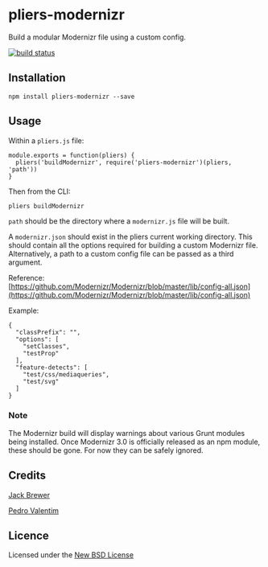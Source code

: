 # pliers-modernizr

Build a modular Modernizr file using a custom config.

[![build status](https://secure.travis-ci.org/pliersjs/pliers-modernizr.png)](http://travis-ci.org/pliersjs/pliers-modernizr)

## Installation

```
npm install pliers-modernizr --save
```

## Usage

Within a `pliers.js` file:

```
module.exports = function(pliers) {
  pliers('buildModernizr', require('pliers-modernizr')(pliers, 'path'))
}
```

Then from the CLI:

```
pliers buildModernizr
```

`path` should be the directory where a `modernizr.js` file will be built.

A `modernizr.json` should exist in the pliers current working directory. This
should contain all the options required for building a custom Modernizr file.
Alternatively, a path to a custom config file can be passed as a third argument.

Reference: [https://github.com/Modernizr/Modernizr/blob/master/lib/config-all.json](https://github.com/Modernizr/Modernizr/blob/master/lib/config-all.json)

Example:
```
{
  "classPrefix": "",
  "options": [
    "setClasses",
    "testProp"
  ],
  "feature-detects": [
    "test/css/mediaqueries",
    "test/svg"
  ]
}
```

### Note

The Modernizr build will display warnings about various Grunt modules being
installed. Once Modernizr 3.0 is officially released as an npm module, these
should be gone. For now they can be safely ignored.


## Credits
[Jack Brewer](https://github.com/jackbrewer)

[Pedro Valentim](https://github.com/pvalentim)

## Licence
Licensed under the [New BSD License](http://opensource.org/licenses/bsd-license.php)
